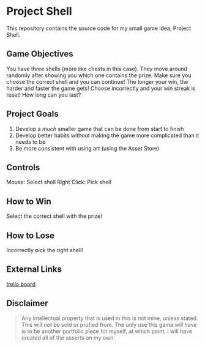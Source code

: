 # Project Shell
This repository contains the source code for my small game idea, Project Shell.

## Game Objectives
You have three shells (more like chests in this case). They move around randomly after showing you which one contains the prize. Make sure you choose the correct shell and you can continue! The longer your win, the harder and faster the game gets! Choose incorrectly and your win streak is reset! How long can you last?

## Project Goals
1. Develop a _much_ smaller game that can be done from start to finish
2. Develop better habits without making the game more complicated than it needs to be
3. Be more consistent with using art (using the Asset Store)

## Controls
Mouse: Select shell
Right Click: Pick shell

## How to Win
Select the correct shell with the prize!

## How to Lose
Incorrectly pick the right shell!

## External Links
[trello board](https://trello.com/b/ebvHGJu0/project-shell)

## Disclaimer
> Any intellectual property that is used in this is not mine, unless stated. This will _not_ be sold or profied from. The only use this game will have is to be another portfolio piece for myself, at which point, I will have created all of the asserts on my own.
